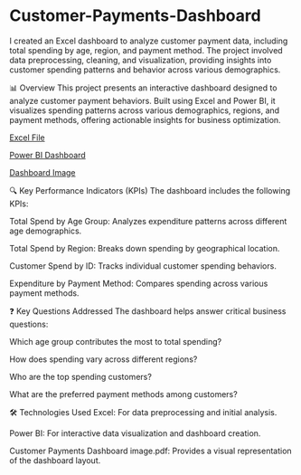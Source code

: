 # Customer-Payments-Dashboard
I created an Excel dashboard to analyze customer payment data, including total spending by age, region, and payment method. The project involved data preprocessing, cleaning, and visualization, providing insights into customer spending patterns and behavior across various demographics.    

📊 Overview
This project presents an interactive dashboard designed to analyze customer payment behaviors. Built using Excel and Power BI, it visualizes spending patterns across various demographics, regions, and payment methods, offering actionable insights for business optimization.

 <a href="https://github.com/Dunia-khanfa/Customer-Payments-Dashboard/blob/main/Customer%20Payments%20Dashboard%20(1).xlsx"> Excel File</a>

 <a href= "https://app.powerbi.com/links/wBw9fytM73?ctid=a5d94e10-b9a1-4447-aa82-d1d05eb8c14a&pbi_source=linkShare"> Power BI Dashboard</a>

 <a href= "https://github.com/Dunia-khanfa/Customer-Payments-Dashboard/blob/main/Customer%20Payments%20Dashboard%20image.pdf"> Dashboard Image</a>

🔍 Key Performance Indicators (KPIs)
The dashboard includes the following KPIs:

Total Spend by Age Group: Analyzes expenditure patterns across different age demographics.

Total Spend by Region: Breaks down spending by geographical location.

Customer Spend by ID: Tracks individual customer spending behaviors.

Expenditure by Payment Method: Compares spending across various payment methods.

❓ Key Questions Addressed
The dashboard helps answer critical business questions:

Which age group contributes the most to total spending?

How does spending vary across different regions?

Who are the top spending customers?

What are the preferred payment methods among customers?


🛠️ Technologies Used
Excel: For data preprocessing and initial analysis.

Power BI: For interactive data visualization and dashboard creation.


Customer Payments Dashboard image.pdf: Provides a visual representation of the dashboard layout.


